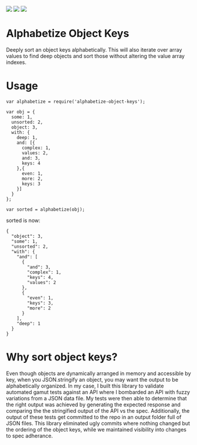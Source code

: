 [![](https://travis-ci.org/atomantic/alphabetize-object-keys.svg?branch=master)](https://travis-ci.org/atomantic/alphabetize-object-keys)
[![](https://img.shields.io/npm/dm/alphabetize-object-keys.svg?style=flat)](https://www.npmjs.org/package/alphabetize-object-keys)
[![](https://img.shields.io/npm/v/alphabetize-object-keys.svg?style=flat)](https://www.npmjs.org/package/alphabetize-object-keys)

# Alphabetize Object Keys

Deeply sort an object keys alphabetically. This will also iterate over array values to find deep objects and sort those without altering the value array indexes.

# Usage

```
var alphabetize = require('alphabetize-object-keys');

var obj = {
  some: 1,
  unsorted: 2,
  object: 3,
  with: {
    deep: 1,
    and: [{
      complex: 1,
      values: 2,
      and: 3,
      keys: 4
    },{
      even: 1,
      more: 2,
      keys: 3
    }]
  }
};

var sorted = alphabetize(obj);
```
sorted is now:
```
{
  "object": 3,
  "some": 1,
  "unsorted": 2,
  "with": {
    "and": [
      {
        "and": 3,
        "complex": 1,
        "keys": 4,
        "values": 2
      },
      {
        "even": 1,
        "keys": 3,
        "more": 2
      }
    ],
    "deep": 1
  }
}
```

# Why sort object keys?
Even though objects are dynamically arranged in memory and accessible by key, when you JSON.stringify an object, you may want the output to be alphabetically organized. In my case, I built this library to validate automated gamut tests against an API where I bombarded an API with fuzzy variations from a JSON data file. My tests were then able to determine that the right output was achieved by generating the expected response and comparing the the stringified output of the API vs the spec. Additionally, the output of these tests get committed to the repo in an output folder full of JSON files. This library eliminated ugly commits where nothing changed but the ordering of the object keys, while we maintained visibility into changes to spec adherance. 
